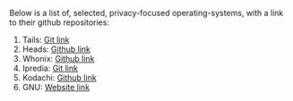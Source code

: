 Below is a list of, selected, privacy-focused operating-systems, with a link to their github repositories:

1) Tails: [Git link](https://git-tails.immerda.ch/tails/)
2) Heads: [Github link](https://github.com/headslive/)
3) Whonix: [Github link](https://github.com/Whonix/Whonix)
4) Ipredia: [Git link](http://git.ipredia.org/)
5) Kodachi: [Github link](https://github.com/WMAL/kodachi/)
6) GNU: [Website link](https://www.gnu.org)
